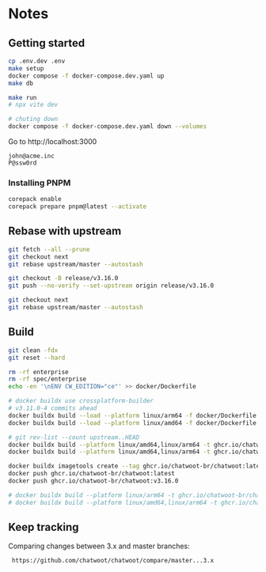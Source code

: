 # Notes

## Getting started

```bash
cp .env.dev .env
make setup
docker compose -f docker-compose.dev.yaml up
make db

make run
# npx vite dev

# chuting down
docker compose -f docker-compose.dev.yaml down --volumes
```

Go to http://localhost:3000

```
john@acme.inc
P@ssw0rd
```

### Installing PNPM

```bash
corepack enable
corepack prepare pnpm@latest --activate
```

## Rebase with upstream

```bash
git fetch --all --prune
git checkout next
git rebase upstream/master --autostash

git checkout -B release/v3.16.0
git push --no-verify --set-upstream origin release/v3.16.0

git checkout next
git rebase upstream/master --autostash
```

## Build

```sh
git clean -fdx
git reset --hard

rm -rf enterprise
rm -rf spec/enterprise
echo -en '\nENV CW_EDITION="ce"' >> docker/Dockerfile

# docker buildx use crossplatform-builder
# v3.11.0-4 commits ahead
docker buildx build --load --platform linux/arm64 -f docker/Dockerfile .
docker buildx build --load --platform linux/amd64 -f docker/Dockerfile .

# git rev-list --count upstream..HEAD
docker buildx build --platform linux/amd64,linux/arm64 -t ghcr.io/chatwoot-br/chatwoot:next -f docker/Dockerfile --push .
docker buildx build --platform linux/amd64,linux/arm64 -t ghcr.io/chatwoot-br/chatwoot:next -t ghcr.io/chatwoot-br/chatwoot:v3.13.0 -f docker/Dockerfile --push .

docker buildx imagetools create --tag ghcr.io/chatwoot-br/chatwoot:latest --tag ghcr.io/chatwoot-br/chatwoot:v3.16.0 ghcr.io/chatwoot-br/chatwoot:next
docker push ghcr.io/chatwoot-br/chatwoot:latest
docker push ghcr.io/chatwoot-br/chatwoot:v3.16.0

# docker buildx build --platform linux/arm64 -t ghcr.io/chatwoot-br/chatwoot:latest -f docker/Dockerfile --push .
# docker buildx build --platform linux/amd64,linux/arm64 -t ghcr.io/chatwoot-br/chatwoot:wavoip -f docker/Dockerfile --push .
```

## Keep tracking

Comparing changes between 3.x and master branches:

     https://github.com/chatwoot/chatwoot/compare/master...3.x